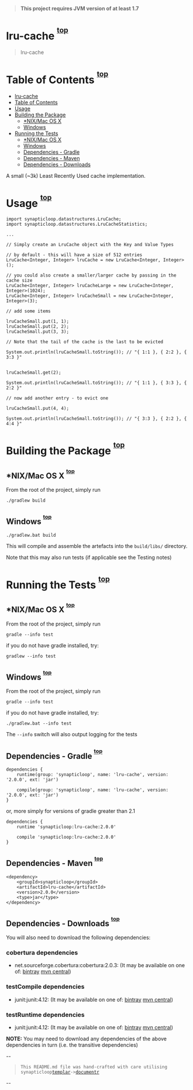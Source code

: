 

> **This project requires JVM version of at least 1.7**






<a name="heading_0"></a>

# lru-cache <sup><sup>[top](#)</sup></sup>



> lru-cache






<a name="heading_1"></a>

# Table of Contents <sup><sup>[top](#)</sup></sup>



 - [lru-cache](#heading_0)
 - [Table of Contents](#heading_1)
 - [Usage](#heading_2)
 - [Building the Package](#heading_3)
   - [*NIX/Mac OS X](#heading_4)
   - [Windows](#heading_5)
 - [Running the Tests](#heading_6)
   - [*NIX/Mac OS X](#heading_7)
   - [Windows](#heading_8)
   - [Dependencies - Gradle](#heading_9)
   - [Dependencies - Maven](#heading_10)
   - [Dependencies - Downloads](#heading_11)


A small (~3k) Least Recently Used cache implementation.



<a name="heading_2"></a>

# Usage <sup><sup>[top](#)</sup></sup>




```
import synapticloop.datastructures.LruCache;
import synapticloop.datastructures.LruCacheStatistics;

...

// Simply create an LruCache object with the Key and Value Types

// by default - this will have a size of 512 entries
LruCache<Integer, Integer> lruCache = new LruCache<Integer, Integer>();

// you could also create a smaller/larger cache by passing in the cache size
LruCache<Integer, Integer> lruCacheLarge = new LruCache<Integer, Integer>(1024);
LruCache<Integer, Integer> lruCacheSmall = new LruCache<Integer, Integer>(3);

// add some items

lruCacheSmall.put(1, 1);
lruCacheSmall.put(2, 2);
lruCacheSmall.put(3, 3);

// Note that the tail of the cache is the last to be evicted

System.out.println(lruCacheSmall.toString()); // "{ 1:1 }, { 2:2 }, { 3:3 }"


lruCacheSmall.get(2);

System.out.println(lruCacheSmall.toString()); // "{ 1:1 }, { 3:3 }, { 2:2 }"

// now add another entry - to evict one

lruCacheSmall.put(4, 4);

System.out.println(lruCacheSmall.toString()); // "{ 3:3 }, { 2:2 }, { 4:4 }"

```





<a name="heading_3"></a>

# Building the Package <sup><sup>[top](#)</sup></sup>



<a name="heading_4"></a>

## *NIX/Mac OS X <sup><sup>[top](#)</sup></sup>

From the root of the project, simply run

`./gradlew build`




<a name="heading_5"></a>

## Windows <sup><sup>[top](#)</sup></sup>

`./gradlew.bat build`


This will compile and assemble the artefacts into the `build/libs/` directory.

Note that this may also run tests (if applicable see the Testing notes)



<a name="heading_6"></a>

# Running the Tests <sup><sup>[top](#)</sup></sup>



<a name="heading_7"></a>

## *NIX/Mac OS X <sup><sup>[top](#)</sup></sup>

From the root of the project, simply run

`gradle --info test`

if you do not have gradle installed, try:

`gradlew --info test`



<a name="heading_8"></a>

## Windows <sup><sup>[top](#)</sup></sup>

From the root of the project, simply run

`gradle --info test`

if you do not have gradle installed, try:

`./gradlew.bat --info test`


The `--info` switch will also output logging for the tests



<a name="heading_9"></a>

## Dependencies - Gradle <sup><sup>[top](#)</sup></sup>



```
dependencies {
	runtime(group: 'synapticloop', name: 'lru-cache', version: '2.0.0', ext: 'jar')

	compile(group: 'synapticloop', name: 'lru-cache', version: '2.0.0', ext: 'jar')
}
```



or, more simply for versions of gradle greater than 2.1



```
dependencies {
	runtime 'synapticloop:lru-cache:2.0.0'

	compile 'synapticloop:lru-cache:2.0.0'
}
```





<a name="heading_10"></a>

## Dependencies - Maven <sup><sup>[top](#)</sup></sup>



```
<dependency>
	<groupId>synapticloop</groupId>
	<artifactId>lru-cache</artifactId>
	<version>2.0.0</version>
	<type>jar</type>
</dependency>
```





<a name="heading_11"></a>

## Dependencies - Downloads <sup><sup>[top](#)</sup></sup>


You will also need to download the following dependencies:



### cobertura dependencies

  - net.sourceforge.cobertura:cobertura:2.0.3: (It may be available on one of: [bintray](https://bintray.com/net.sourceforge.cobertura/maven/cobertura/2.0.3/view#files/net.sourceforge.cobertura/cobertura/2.0.3) [mvn central](http://search.maven.org/#artifactdetails|net.sourceforge.cobertura|cobertura|2.0.3|jar))


### testCompile dependencies

  - junit:junit:4.12: (It may be available on one of: [bintray](https://bintray.com/junit/maven/junit/4.12/view#files/junit/junit/4.12) [mvn central](http://search.maven.org/#artifactdetails|junit|junit|4.12|jar))


### testRuntime dependencies

  - junit:junit:4.12: (It may be available on one of: [bintray](https://bintray.com/junit/maven/junit/4.12/view#files/junit/junit/4.12) [mvn central](http://search.maven.org/#artifactdetails|junit|junit|4.12|jar))

**NOTE:** You may need to download any dependencies of the above dependencies in turn (i.e. the transitive dependencies)

--

> `This README.md file was hand-crafted with care utilising synapticloop`[`templar`](https://github.com/synapticloop/templar/)`->`[`documentr`](https://github.com/synapticloop/documentr/)

--
